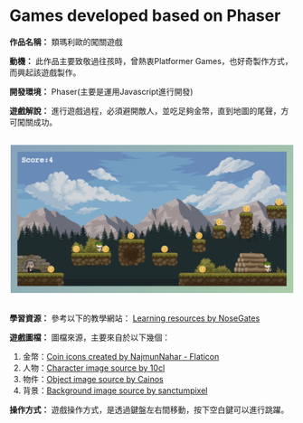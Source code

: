 # Games developed based on Phaser

**作品名稱：** 類瑪利歐的闖關遊戲
	
**動機：** 此作品主要致敬過往孩時，曾熱衷Platformer Games，也好奇製作方式，而興起該遊戲製作。

**開發環境：** Phaser(主要是運用Javascript進行開發)

**遊戲解說：** 進行遊戲過程，必須避開敵人，並吃足夠金幣，直到地圖的尾聲，方可闖關成功。

<br>
<div align="center">
	<img src="./遊戲截圖.png" alt="Editor" width="500">
</div>
<br>

**學習資源：** 參考以下的教學網站：
<a href="https://connectshark.github.io/Phaser3/progressBar.html" title="Learning resources">Learning resources by NoseGates</a>

**遊戲圖檔：** 圖檔來源，主要來自於以下幾個：
1. 金幣：<a href="https://www.flaticon.com/free-icons/coin" title="Coin image">Coin icons created by NajmunNahar - Flaticon</a>
2. 人物：<a href="https://github.com/10cl/chatdev/tree/main?tab=readme-ov-file#-prompt-ide" title="Tileset image">Character image source by 10cl</a>
3. 物件：<a href="https://cainos.itch.io/pixel-art-platformer-village-props" title="Tileset image">Object image source by Cainos</a>
3. 背景：<a href="https://sanctumpixel.itch.io/forest-lite-pixel-art-tileset" title="Tileset image">Background image source by sanctumpixel</a>

**操作方式：** 遊戲操作方式，是透過鍵盤左右間移動，按下空白鍵可以進行跳躍。
